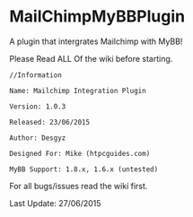 # MailChimpMyBBPlugin
A plugin that intergrates Mailchimp with MyBB!

Please Read ALL Of the wiki before starting. 

	//Information

	Name: Mailchimp Integration Plugin 

	Version: 1.0.3

	Released: 23/06/2015

	Author: Desgyz

	Designed For: Mike (htpcguides.com)

	MyBB Support: 1.8.x, 1.6.x (untested)
	
For all bugs/issues read the wiki first.

Last Update: 27/06/2015
